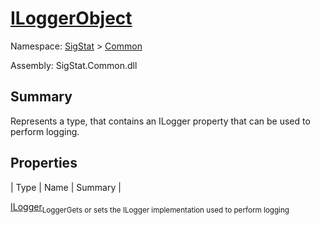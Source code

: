 # [ILoggerObject](./ILoggerObject.md)

Namespace: [SigStat]() > [Common](./README.md)

Assembly: SigStat.Common.dll

## Summary
Represents a type, that contains an ILogger property that can be used to perform logging.

## Properties

| Type | Name | Summary | 

[ILogger](https://docs.microsoft.com/en-us/dotnet/api/Microsoft.Extensions.Logging.ILogger)<sub>Logger</sub><sub>Gets or sets the ILogger implementation used to perform logging</sub>


